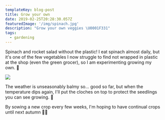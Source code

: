 ```yaml
---
templateKey: blog-post
title: Grow your own
date: 2019-02-25T20:28:30.057Z
featuredImage: '/img/spinach.jpg'
description: "Grow your own veggies \U0001F331"
tags:
  - gardening
---
```


Spinach and rocket salad without the plastic! I eat spinach almost daily, but it's one of the few vegetables I now struggle to find not wrapped in plastic at the shop (even the green grocer), so I am experimenting growing my own. 🌱

![](/img/spinach.jpg)

The weather is unseasonably balmy so... good so far, but when the temperature dips again, I'll put the cloches on top to protect the seedlings you can see growing. 🌿

By sowing a new crop every few weeks, I'm hoping to have continual crops until next autumn 🙏🤞
